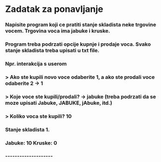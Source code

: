 # Zadatak za ponavljanje

### Napisite program koji ce pratiti stanje skladista neke trgovine vocem. Trgovina voca ima jabuke i kruske.
### Program treba podrzati opcije kupnje i prodaje voca. Svako stanje skladista treba upisati u txt file. 

### Npr. interakcija s userom
### > Ako ste kupili novo voce odaberite 1, a ako ste prodali voce odaberite 2 -> 1
### > Koje voce ste kupili/prodali? -> jabuke (treba podrzati da se moze upisati Jabuke, JABUKE, jAbuke, itd.)
### > Koliko voca ste kupili? 10
### Stanje skladista 1.
### Jabuke: 10 Kruske: 0
### --------------------

